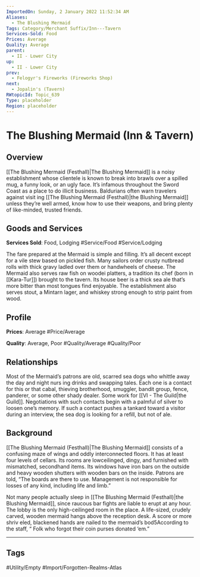 ```yaml
---
ImportedOn: Sunday, 2 January 2022 11:52:34 AM
Aliases:
  - The Blushing Mermaid
Tags: Category/Merchant Suffix/Inn---Tavern
Services-Sold: Food
Prices: Average
Quality: Average
parent:
  - II - Lower City
up:
  - II - Lower City
prev:
  - Felogyr's Fireworks (Fireworks Shop)
next:
  - Jopalin's (Tavern)
RWtopicId: Topic_639
Type: placeholder
Region: placeholder
---
```

# The Blushing Mermaid (Inn & Tavern)
## Overview
[[The Blushing Mermaid (Festhall)|The Blushing Mermaid]] is a noisy establishment whose clientele is known to break into brawls over a spilled mug, a funny look, or an ugly face. It’s infamous throughout the Sword Coast as a place to do illicit business. Baldurians often warn travelers against visit ing [[The Blushing Mermaid (Festhall)|the Blushing Mermaid]] unless they’re well armed, know how to use their weapons, and bring plenty of like-minded, trusted friends.

## Goods and Services
**Services Sold**: Food, Lodging
#Service/Food #Service/Lodging

The fare prepared at the Mermaid is simple and filling. It’s all decent except for a vile stew based on pickled fish. Many sailors order crusty nutbread rolls with thick gravy ladled over them or handwheels of cheese. The Mermaid also serves raw fish on woodei platters, a tradition its chef (born in [[Kara-Tur]]) brought to the tavern. Its house beer is a thick sea ale that’s more bitter than most tongues find enjoyable. The establishment also serves stout, a Mintarn lager, and whiskey strong enough to strip paint from wood.

## Profile
**Prices**: Average
#Price/Average

**Quality**: Average, Poor
#Quality/Average #Quality/Poor

## Relationships
Most of the Mermaid’s patrons are old, scarred sea dogs who whittle away the day and night nurs ing drinks and swapping tales. Each one is a contact for this or that cabal, thieving brotherhood, smuggler, bandit group, fence, panderer, or some other shady dealer. Some work for [[VI - The Guild|the Guild]]. Negotiations with such contacts begin with a palmful of silver to loosen one’s memory. If such a contact pushes a tankard toward a visitor during an interview, the sea dog is looking for a refill, but not of ale.

## Background
[[The Blushing Mermaid (Festhall)|The Blushing Mermaid]] consists of a confusing maze of wings and oddly interconnected floors. It has at least four levels of cellars. Its rooms are lowceilinged, dingy, and furnished with mismatched, secondhand items. Its windows have iron bars on the outside and heavy wooden shutters with wooden bars on the inside. Patrons are told, “The boards are there to use. Management is not responsible for losses of any kind, including life and limb.”

Not many people actually sleep in [[The Blushing Mermaid (Festhall)|the Blushing Mermaid]], since raucous bar fights are liable to erupt at any hour. The lobby is the only high-ceilinged room in the place. A life-sized, crudely carved, wooden mermaid hangs above the reception desk. A score or more shriv eled, blackened hands are nailed to the mermaid’s bod5According to the staff, “ Folk who forgot their coin purses donated ‘em.”


---
## Tags
#Utility/Empty #Import/Forgotten-Realms-Atlas

